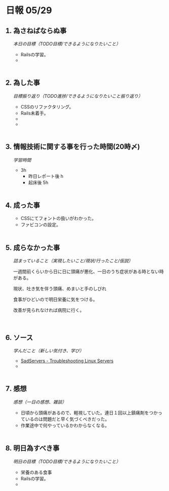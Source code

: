 # 日報 05/29


<ol>

## <li>為さねばならぬ事</li>

*本日の目標（TODO目標/できるようになりたいこと）*

  - Railsの学習。
  - 

<br>

## <li>為した事</li>

*目標振り返り（TODO進捗/できるようになりたいこと振り返り）*

  - CSSのリファクタリング。
  - Rails未着手。
  - 
  - 

<br>


## <li>情報技術に関する事を行った時間(20時〆)</li>

*学習時間*

  - 3h
    - 昨日レポート後 h
    - 起床後 5h

<br>


## <li>成った事</li>

  - CSSにてフォントの扱いがわかった。
  - ファビコンの設定。

<br>


## <li>成らなかった事</li>

*詰まっていること（実現したいこと/現状/行ったこと/仮説）*

  一週間前くらいから日に日に頭痛が悪化、一日のうち症状がある時とない時がある。
  
  現状、吐き気を伴う頭痛、めまいと手のしびれ
  
  食事がひどいので明日栄養に気をつける。
  
  改善が見られなければ病院に行く。

<br>


## <li>ソース</li>

*学んだこと（新しい気付き、学び）*

  - [SadServers - Troubleshooting Linux Servers](https://sadservers.com/)
  - 

<br>


## <li>感想</li>

*感想（一日の感想、雑談）*

  - 日頃から頭痛があるので、軽視していた。連日１回以上鎮痛剤をつかっているのは問題だと早く気づくべきだった。
  - 作業途中で何やっているかわからなくなる。

  <!-- 下記見出し一覧をわかりやすく整理して、専門性の高い記事の構成を作ってください。 -->

<br>


## <li>明日為すべき事</li>

*明日の目標（TODO目標/できるようになりたいこと）*

  - 栄養のある食事
  - Railsの学習。
  - 

<!-- end -->

<br>

</ol>


